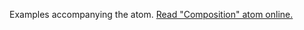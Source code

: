 

Examples accompanying the atom.
[Read "Composition" atom online.](https://stepik.org/lesson/350616/step/1)
